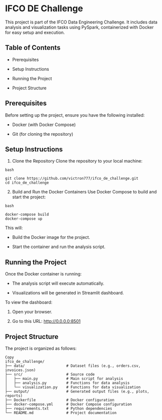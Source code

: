 # IFCO DE Challenge

This project is part of the IFCO Data Engineering Challenge. It includes data analysis and visualization tasks using PySpark, containerized with Docker for easy setup and execution.

## Table of Contents
* Prerequisites

* Setup Instructions

* Running the Project

* Project Structure


## Prerequisites
Before setting up the project, ensure you have the following installed:

* Docker (with Docker Compose)

* Git (for cloning the repository)

## Setup Instructions
1. Clone the Repository
Clone the repository to your local machine:

```
bash

git clone https://github.com/victron777/ifco_de_challenge.git
cd ifco_de_challenge
```

2. Build and Run the Docker Containers
Use Docker Compose to build and start the project:

```
bash

docker-compose build
docker-compose up
```
This will:

* Build the Docker image for the project.

* Start the container and run the analysis script.

## Running the Project
Once the Docker container is running:

* The analysis script will execute automatically.

* Visualizations will be generated in Streamlit dashboard.

To view the dashboard:

1. Open your browser.

2. Go to this URL: http://0.0.0.0:8501

## Project Structure
The project is organized as follows:

```
Copy
ifco_de_challenge/
├── data/                   # Dataset files (e.g., orders.csv, invoices.json)
├── src/                    # Source code
│   ├── main.py             # Main script for analysis
│   ├── analysis.py         # Functions for data analysis
│   └── visualization.py    # Functions for data visualization
├── output/                 # Generated output files (e.g., plots, reports)
├── Dockerfile              # Docker configuration
├── docker-compose.yml      # Docker Compose configuration
├── requirements.txt        # Python dependencies
└── README.md               # Project documentation
```